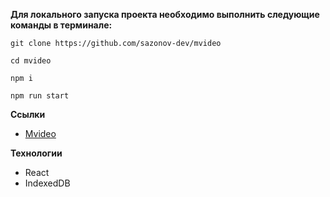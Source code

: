 **Для локального запуска проекта необходимо выполнить следующие команды в терминале:**
```
git clone https://github.com/sazonov-dev/mvideo
```
```
cd mvideo
```
```
npm i
```
```
npm run start
```

**Ссылки**

* [Mvideo](https://sazonov-dev.github.io/mvideo/)

**Технологии**

* React
* IndexedDB

